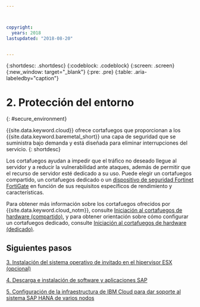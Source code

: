 ```yaml
---



copyright:
  years: 2018
lastupdated: "2018-08-20"


---
```


{:shortdesc: .shortdesc}
{:codeblock: .codeblock}
{:screen: .screen}
{:new_window: target="_blank"}
{:pre: .pre}
{:table: .aria-labeledby="caption"}

# 2. Protección del entorno
{: #secure_environment}

{{site.data.keyword.cloud}} ofrece cortafuegos que proporcionan a los {{site.data.keyword.baremetal_short}} una capa de seguridad que se suministra bajo demanda y está diseñada para eliminar interrupciones del servicio.
{: shortdesc}

Los cortafuegos ayudan a impedir que el tráfico no deseado llegue al servidor y a reducir la vulnerabilidad ante ataques, además de permitir que el recurso de servidor esté dedicado a su uso. Puede elegir un cortafuegos compartido, un cortafuegos dedicado o un [dispositivo de seguridad Fortinet FortiGate](https://console.bluemix.net/docs/infrastructure/fortigate-10g/getting-started.html#getting-started-with-fortigate-security-appliance-10gbs) en función de sus requisitos específicos de rendimiento y características.

Para obtener más información sobre los cortafuegos ofrecidos por {{site.data.keyword.cloud_notm}}, consulte [Iniciación al cortafuegos de hardware (compartido)](https://console.bluemix.net/docs/infrastructure/hardware-firewall-shared/getting-started.html#getting-started), y para obtener orientación sobre cómo configurar un cortafuegos dedicado, consulte [Iniciación al cortafuegos de hardware (dedicado)](https://console.bluemix.net/docs/infrastructure/hardware-firewall-dedicated/getting-started.html#getting-started).

## Siguientes pasos

  [3. Instalación del sistema operativo de invitado en el hipervisor ESX (opcional)](/docs/infrastructure/sap-hana/hana-installing-guest-operating-system-VMware-deployments.html)

  [4. Descarga e instalación de software y aplicaciones SAP](/docs/infrastructure/sap-hana/hana-installing-SAP-landscape.html)

  [5. Configuración de la infraestructura de IBM Cloud para dar soporte al sistema SAP HANA de varios nodos](/docs/infrastructure/sap-hana/hana-multi-node.html)
